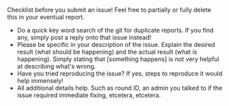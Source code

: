 Checklist before you submit an issue! Feel free to partially or fully delete this in your eventual report.
* Do a quick key word search of the git for duplicate reports. If you find any, simply post a reply onto that issue instead!
* Please be specific in your description of the issue. Explain the desired result (what should be happening) and the actual result (what is happening). Simply stating that [something happens] is not very helpful at describing what's wrong.
* Have you tried reproducing the issue? If yes, steps to reproduce it would help immensely!
* All additional details help. Such as round ID, an admin you talked to if the issue required immediate fixing, etcetera, etcetera.
